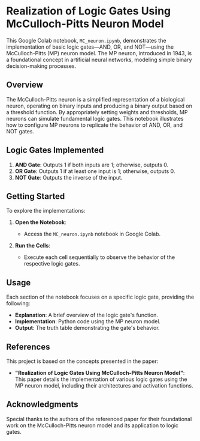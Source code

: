 # Realization of Logic Gates Using McCulloch-Pitts Neuron Model

This Google Colab notebook, `MC_neuron.ipynb`, demonstrates the implementation of basic logic gates—AND, OR, and NOT—using the McCulloch-Pitts (MP) neuron model. The MP neuron, introduced in 1943, is a foundational concept in artificial neural networks, modeling simple binary decision-making processes.

## Overview

The McCulloch-Pitts neuron is a simplified representation of a biological neuron, operating on binary inputs and producing a binary output based on a threshold function. By appropriately setting weights and thresholds, MP neurons can simulate fundamental logic gates. This notebook illustrates how to configure MP neurons to replicate the behavior of AND, OR, and NOT gates.

## Logic Gates Implemented

1. **AND Gate**: Outputs 1 if both inputs are 1; otherwise, outputs 0.
2. **OR Gate**: Outputs 1 if at least one input is 1; otherwise, outputs 0.
3. **NOT Gate**: Outputs the inverse of the input.

## Getting Started

To explore the implementations:

1. **Open the Notebook**:
   - Access the `MC_neuron.ipynb` notebook in Google Colab.

2. **Run the Cells**:
   - Execute each cell sequentially to observe the behavior of the respective logic gates.

## Usage

Each section of the notebook focuses on a specific logic gate, providing the following:

- **Explanation**: A brief overview of the logic gate's function.
- **Implementation**: Python code using the MP neuron model.
- **Output**: The truth table demonstrating the gate's behavior.

## References

This project is based on the concepts presented in the paper:

- **"Realization of Logic Gates Using McCulloch-Pitts Neuron Model"**: This paper details the implementation of various logic gates using the MP neuron model, including their architectures and activation functions. 

## Acknowledgments

Special thanks to the authors of the referenced paper for their foundational work on the McCulloch-Pitts neuron model and its application to logic gates.
